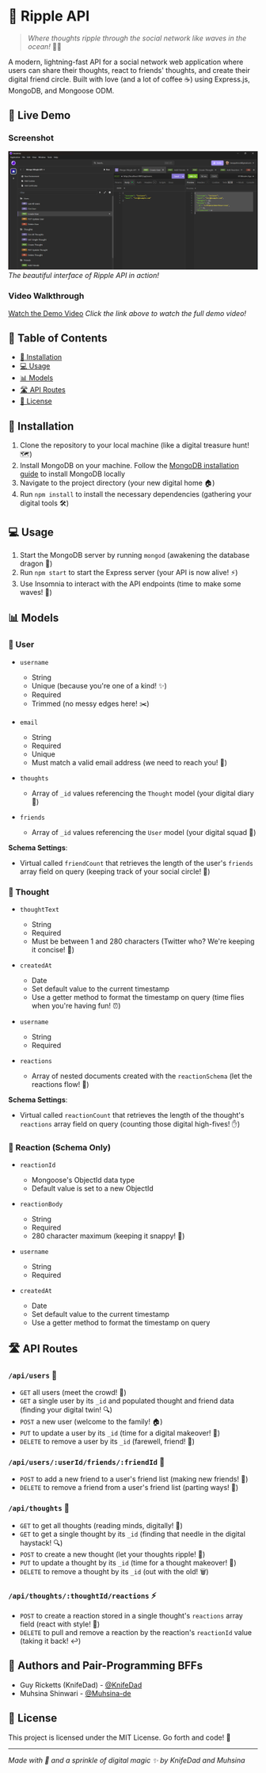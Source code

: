 # 🌊 Ripple API

> *Where thoughts ripple through the social network like waves in the ocean!* 🏄‍♂️

A modern, lightning-fast API for a social network web application where users can share their thoughts, react to friends' thoughts, and create their digital friend circle. Built with love (and a lot of coffee ☕) using Express.js, MongoDB, and Mongoose ODM.

## 🎥 Live Demo

### Screenshot
![Ripple API Screenshot](./assets/Ripplet.png)
*The beautiful interface of Ripple API in action!*

### Video Walkthrough
[Watch the Demo Video](https://drive.google.com/file/d/1Qopm7VOFTaDiSt3TOOUBvvCxWolK6AMf/view?usp=drive_link)
*Click the link above to watch the full demo video!*

## 📑 Table of Contents

- [🚀 Installation](#installation)
- [💻 Usage](#usage)
- [📊 Models](#models)
- [🛣️ API Routes](#api-routes)
- [📜 License](#license)

## 🚀 Installation

1. Clone the repository to your local machine (like a digital treasure hunt! 🗺️)
2. Install MongoDB on your machine. Follow the [MongoDB installation guide](https://coding-boot-camp.github.io/full-stack/mongodb/how-to-install-mongodb) to install MongoDB locally
3. Navigate to the project directory (your new digital home 🏠)
4. Run `npm install` to install the necessary dependencies (gathering your digital tools 🛠️)

## 💻 Usage

1. Start the MongoDB server by running `mongod` (awakening the database dragon 🐉)
2. Run `npm start` to start the Express server (your API is now alive! ⚡)
3. Use Insomnia to interact with the API endpoints (time to make some waves! 🌊)

## 📊 Models

### 👤 User

- `username`
  - String
  - Unique (because you're one of a kind! ✨)
  - Required
  - Trimmed (no messy edges here! ✂️)

- `email`
  - String
  - Required
  - Unique
  - Must match a valid email address (we need to reach you! 📧)

- `thoughts`
  - Array of `_id` values referencing the `Thought` model (your digital diary 📔)

- `friends`
  - Array of `_id` values referencing the `User` model (your digital squad 👥)

**Schema Settings**:
  - Virtual called `friendCount` that retrieves the length of the user's `friends` array field on query (keeping track of your social circle! 🔄)

### 💭 Thought

- `thoughtText`
  - String
  - Required
  - Must be between 1 and 280 characters (Twitter who? We're keeping it concise! 🎯)

- `createdAt`
  - Date
  - Set default value to the current timestamp
  - Use a getter method to format the timestamp on query (time flies when you're having fun! ⏰)

- `username`
  - String
  - Required

- `reactions`
  - Array of nested documents created with the `reactionSchema` (let the reactions flow! 🌊)

**Schema Settings**:
  - Virtual called `reactionCount` that retrieves the length of the thought's `reactions` array field on query (counting those digital high-fives! ✋)

### 💫 Reaction (Schema Only)

- `reactionId`
  - Mongoose's ObjectId data type
  - Default value is set to a new ObjectId

- `reactionBody`
  - String
  - Required
  - 280 character maximum (keeping it snappy! 🎯)

- `username`
  - String
  - Required

- `createdAt`
  - Date
  - Set default value to the current timestamp
  - Use a getter method to format the timestamp on query

## 🛣️ API Routes

### `/api/users` 👥

- `GET` all users (meet the crowd! 👋)
- `GET` a single user by its `_id` and populated thought and friend data (finding your digital twin! 🔍)
- `POST` a new user (welcome to the family! 🏠)
- `PUT` to update a user by its `_id` (time for a digital makeover! 💅)
- `DELETE` to remove a user by its `_id` (farewell, friend! 👋)

### `/api/users/:userId/friends/:friendId` 🤝

- `POST` to add a new friend to a user's friend list (making new friends! 🌟)
- `DELETE` to remove a friend from a user's friend list (parting ways! 👋)

### `/api/thoughts` 💭

- `GET` to get all thoughts (reading minds, digitally! 🧠)
- `GET` to get a single thought by its `_id` (finding that needle in the digital haystack! 🔍)
- `POST` to create a new thought (let your thoughts ripple! 🌊)
- `PUT` to update a thought by its `_id` (time for a thought makeover! 💭)
- `DELETE` to remove a thought by its `_id` (out with the old! 🗑️)

### `/api/thoughts/:thoughtId/reactions` ⚡

- `POST` to create a reaction stored in a single thought's `reactions` array field (react with style! 🎨)
- `DELETE` to pull and remove a reaction by the reaction's `reactionId` value (taking it back! ↩️)

## 👥 Authors and Pair-Programming BFFs

- Guy Ricketts (KnifeDad) - [@KnifeDad](https://github.com/KnifeDad)
- Muhsina Shinwari - [@Muhsina-de](https://github.com/Muhsina-de)

## 📜 License

This project is licensed under the MIT License. Go forth and code! 🚀

---

*Made with 💖 and a sprinkle of digital magic ✨ by KnifeDad and Muhsina*
